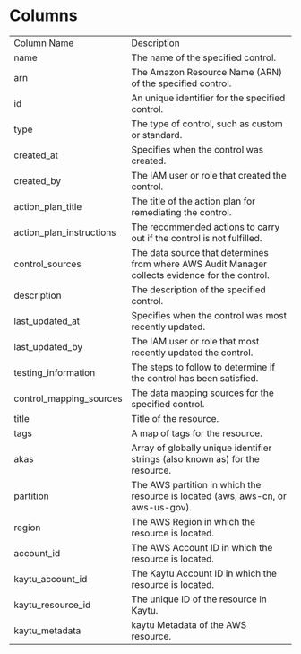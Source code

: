 # Columns  

<table>
	<tr><td>Column Name</td><td>Description</td></tr>
	<tr><td>name</td><td>The name of the specified control.</td></tr>
	<tr><td>arn</td><td>The Amazon Resource Name (ARN) of the specified control.</td></tr>
	<tr><td>id</td><td>An unique identifier for the specified control.</td></tr>
	<tr><td>type</td><td>The type of control, such as custom or standard.</td></tr>
	<tr><td>created_at</td><td>Specifies when the control was created.</td></tr>
	<tr><td>created_by</td><td>The IAM user or role that created the control.</td></tr>
	<tr><td>action_plan_title</td><td>The title of the action plan for remediating the control.</td></tr>
	<tr><td>action_plan_instructions</td><td>The recommended actions to carry out if the control is not fulfilled.</td></tr>
	<tr><td>control_sources</td><td>The data source that determines from where AWS Audit Manager collects evidence for the control.</td></tr>
	<tr><td>description</td><td>The description of the specified control.</td></tr>
	<tr><td>last_updated_at</td><td>Specifies when the control was most recently updated.</td></tr>
	<tr><td>last_updated_by</td><td>The IAM user or role that most recently updated the control.</td></tr>
	<tr><td>testing_information</td><td>The steps to follow to determine if the control has been satisfied.</td></tr>
	<tr><td>control_mapping_sources</td><td>The data mapping sources for the specified control.</td></tr>
	<tr><td>title</td><td>Title of the resource.</td></tr>
	<tr><td>tags</td><td>A map of tags for the resource.</td></tr>
	<tr><td>akas</td><td>Array of globally unique identifier strings (also known as) for the resource.</td></tr>
	<tr><td>partition</td><td>The AWS partition in which the resource is located (aws, aws-cn, or aws-us-gov).</td></tr>
	<tr><td>region</td><td>The AWS Region in which the resource is located.</td></tr>
	<tr><td>account_id</td><td>The AWS Account ID in which the resource is located.</td></tr>
	<tr><td>kaytu_account_id</td><td>The Kaytu Account ID in which the resource is located.</td></tr>
	<tr><td>kaytu_resource_id</td><td>The unique ID of the resource in Kaytu.</td></tr>
	<tr><td>kaytu_metadata</td><td>kaytu Metadata of the AWS resource.</td></tr>
</table>